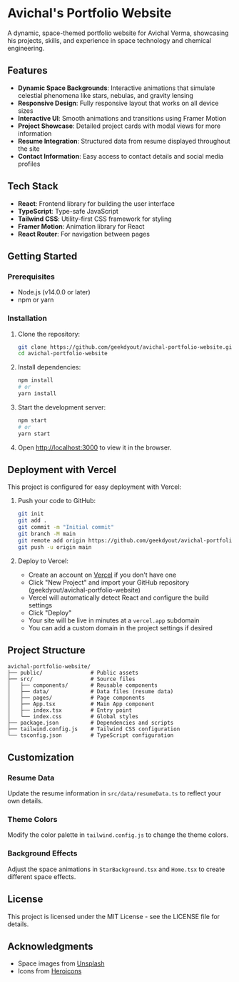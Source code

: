 # Avichal's Portfolio Website

A dynamic, space-themed portfolio website for Avichal Verma, showcasing his projects, skills, and experience in space technology and chemical engineering.

## Features

- **Dynamic Space Backgrounds**: Interactive animations that simulate celestial phenomena like stars, nebulas, and gravity lensing
- **Responsive Design**: Fully responsive layout that works on all device sizes
- **Interactive UI**: Smooth animations and transitions using Framer Motion
- **Project Showcase**: Detailed project cards with modal views for more information
- **Resume Integration**: Structured data from resume displayed throughout the site
- **Contact Information**: Easy access to contact details and social media profiles

## Tech Stack

- **React**: Frontend library for building the user interface
- **TypeScript**: Type-safe JavaScript
- **Tailwind CSS**: Utility-first CSS framework for styling
- **Framer Motion**: Animation library for React
- **React Router**: For navigation between pages

## Getting Started

### Prerequisites

- Node.js (v14.0.0 or later)
- npm or yarn

### Installation

1. Clone the repository:
   ```bash
   git clone https://github.com/geekdyout/avichal-portfolio-website.git
   cd avichal-portfolio-website
   ```

2. Install dependencies:
   ```bash
   npm install
   # or
   yarn install
   ```

3. Start the development server:
   ```bash
   npm start
   # or
   yarn start
   ```

4. Open [http://localhost:3000](http://localhost:3000) to view it in the browser.

## Deployment with Vercel

This project is configured for easy deployment with Vercel:

1. Push your code to GitHub:
   ```bash
   git init
   git add .
   git commit -m "Initial commit"
   git branch -M main
   git remote add origin https://github.com/geekdyout/avichal-portfolio-website.git
   git push -u origin main
   ```

2. Deploy to Vercel:
   - Create an account on [Vercel](https://vercel.com/) if you don't have one
   - Click "New Project" and import your GitHub repository (geekdyout/avichal-portfolio-website)
   - Vercel will automatically detect React and configure the build settings
   - Click "Deploy"
   - Your site will be live in minutes at a `vercel.app` subdomain
   - You can add a custom domain in the project settings if desired

## Project Structure

```
avichal-portfolio-website/
├── public/               # Public assets
├── src/                  # Source files
│   ├── components/       # Reusable components
│   ├── data/             # Data files (resume data)
│   ├── pages/            # Page components
│   ├── App.tsx           # Main App component
│   ├── index.tsx         # Entry point
│   └── index.css         # Global styles
├── package.json          # Dependencies and scripts
├── tailwind.config.js    # Tailwind CSS configuration
└── tsconfig.json         # TypeScript configuration
```

## Customization

### Resume Data

Update the resume information in `src/data/resumeData.ts` to reflect your own details.

### Theme Colors

Modify the color palette in `tailwind.config.js` to change the theme colors.

### Background Effects

Adjust the space animations in `StarBackground.tsx` and `Home.tsx` to create different space effects.

## License

This project is licensed under the MIT License - see the LICENSE file for details.

## Acknowledgments

- Space images from [Unsplash](https://unsplash.com/)
- Icons from [Heroicons](https://heroicons.com/)